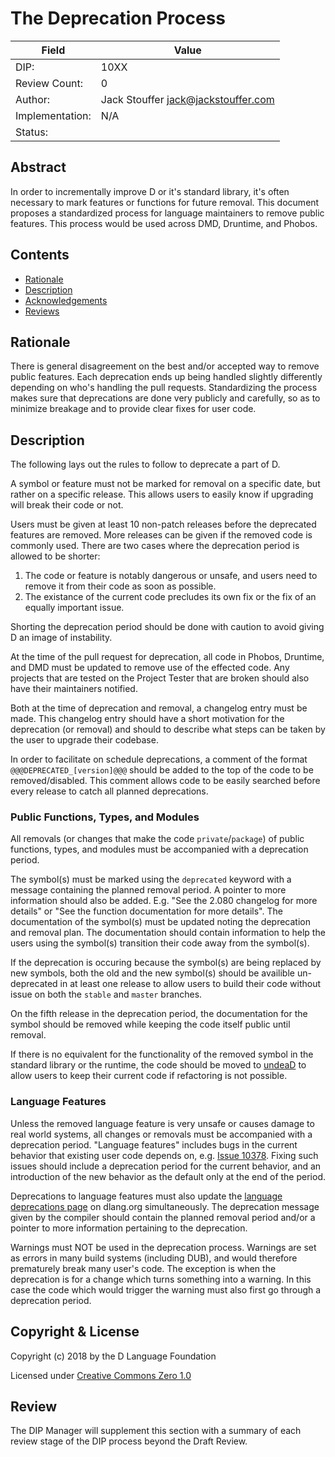# The Deprecation Process

| Field           | Value                                                           |
|-----------------|-----------------------------------------------------------------|
| DIP:            | 10XX                                                            |
| Review Count:   | 0                                                               |
| Author:         | Jack Stouffer <jack@jackstouffer.com>                           |
| Implementation: | N/A                                                             |
| Status:         |                                                                 |

## Abstract

In order to incrementally improve D or it's standard library, it's often necessary to
mark features or functions for future removal. This document proposes a standardized
process for language maintainers to remove public features. This process would be 
used across DMD, Druntime, and Phobos.

## Contents
* [Rationale](#rationale)
* [Description](#description)
* [Acknowledgements](#acknowledgements)
* [Reviews](#reviews)

## Rationale

There is general disagreement on the best and/or accepted way to remove public
features. Each deprecation ends up being handled slightly differently depending on
who's handling the pull requests. Standardizing the process makes sure that
deprecations are done very publicly and carefully, so as to minimize breakage and
to provide clear fixes for user code.

## Description

The following lays out the rules to follow to deprecate a part of D.

A symbol or feature must not be marked for removal on a specific date, but rather on a
specific release. This allows users to easily know if upgrading will break their
code or not.

Users must be given at least 10 non-patch releases before the deprecated features
are removed. More releases can be given if the removed code is commonly used.
There are two cases where the deprecation period is allowed to be shorter:

1. The code or feature is notably dangerous or unsafe, and users need to remove
it from their code as soon as possible.
2. The existance of the current code precludes its own fix or the fix of an equally
important issue.

Shorting the deprecation period should be done with caution to avoid giving D
an image of instability.

At the time of the pull request for deprecation, all code in Phobos, Druntime,
and DMD must be updated to remove use of the effected code. Any projects that
are tested on the Project Tester that are broken should also have their
maintainers notified.

Both at the time of deprecation and removal, a changelog entry must be made. This
changelog entry should have a short motivation for the deprecation (or removal)
and should to describe what steps can be taken by the user to upgrade their codebase.

In order to facilitate on schedule deprecations, a comment of the format
`@@@DEPRECATED_[version]@@@` should be added to the top of the code to be removed/disabled.
This comment allows code to be easily searched before every release to
catch all planned deprecations.

### Public Functions, Types, and Modules

All removals (or changes that make the code `private`/`package`) of public functions,
types, and modules must be accompanied with a deprecation period.

The symbol(s) must be marked using the `deprecated` keyword with a message containing
the planned removal period. A pointer to more information should also be added. E.g.
"See the 2.080 changelog for more details" or "See the function documentation for more
details". The documentation of the symbol(s) must be updated noting the
deprecation and removal plan. The documentation should contain information to help
the users using the symbol(s) transition their code away from the symbol(s).

If the deprecation is occuring because the symbol(s) are being replaced by new
symbols, both the old and the new symbol(s) should be availible un-deprecated
in at least one release to allow users to build their code without issue on
both the `stable` and `master` branches.

On the fifth release in the deprecation period, the documentation for the symbol
should be removed while keeping the code itself public until removal.

If there is no equivalent for the functionality of the removed symbol in the
standard library or the runtime, the code should be moved to
[undeaD](https://github.com/dlang/undeaD) to allow users to keep their current
code if refactoring is not possible.

### Language Features

Unless the removed language feature is very unsafe or causes damage to real
world systems, all changes or removals must be accompanied with a deprecation
period. "Language features" includes bugs in the current behavior that existing
user code depends on, e.g. [Issue 10378](https://issues.dlang.org/show_bug.cgi?id=10378).
Fixing such issues should include a deprecation period for the current behavior,
and an introduction of the new behavior as the default only at the end of the
period.

Deprecations to language features must also update the [language deprecations
page](https://dlang.org/deprecate.html) on dlang.org simultaneously. The deprecation
message given by the compiler should contain the planned removal period and/or a
pointer to more information pertaining to the deprecation.

Warnings must NOT be used in the deprecation process. Warnings are set as errors
in many build systems (including DUB), and would therefore prematurely break many
user's code. The exception is when the deprecation is for a change which turns 
something into a warning. In this case the code which would trigger the warning must
also first go through a deprecation period.

## Copyright & License

Copyright (c) 2018 by the D Language Foundation

Licensed under [Creative Commons Zero 1.0](https://creativecommons.org/publicdomain/zero/1.0/legalcode.txt)

## Review

The DIP Manager will supplement this section with a summary of each review stage
of the DIP process beyond the Draft Review.
